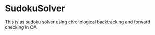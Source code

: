 # SudokuSolver
This is as sudoku solver using chronological backtracking and forward checking in C#.
